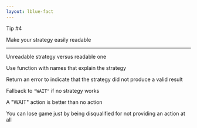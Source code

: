 ```yaml
---
layout: lblue-fact
---
```


Tip #4

Make your strategy easily readable

---

Unreadable strategy versus readable one

Use function with names that explain the strategy

Return an error to indicate that the strategy did not produce a valid result

Fallback to `"WAIT"` if no strategy works

A "WAIT" action is better than no action

You can lose game just by being disqualified for not providing an action at all